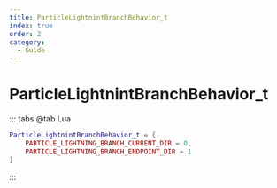 ```yaml
---
title: ParticleLightnintBranchBehavior_t
index: true
order: 2
category:
  - Guide
---
```


# ParticleLightnintBranchBehavior_t
::: tabs
@tab Lua
```lua
ParticleLightnintBranchBehavior_t = {
    PARTICLE_LIGHTNING_BRANCH_CURRENT_DIR = 0,
    PARTICLE_LIGHTNING_BRANCH_ENDPOINT_DIR = 1
}
```
:::
